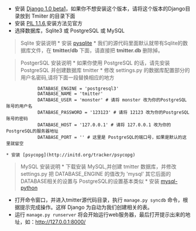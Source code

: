   * 安装 [Django 1.0 beta1](http://www.djangoproject.com/download/1.0-beta-1/tarball/)，如果你不想安装这个版本，请将这个版本的Django目录放到 Tmiiter 的目录下面
  * 安装 [PIL 1.1.6](http://www.pythonware.com/products/pil/),安装方法见官方
  * 选择数据库，Sqlite3 或 PostgreSQL 或 MySQL
> Sqlite 安装说明
    * 安装 [pysqlite](http://initd.org/tracker/pysqlite)
    * 我们的源代码里面默认就带有Sqlite的数据库文件，在 **tmitter/db** 下面，请直接把 **tmitter.db** 删除掉。

> PostgerSQL 安装说明
    * 如果你使用 PostgreSQL 的话，请先安装 PostgreSQL 并创建数据库 tmitter
    * 修改 settings.py 的数据库配置部分的用户名密码,请将下面一段替换相应的地方
```
            DATABASE_ENGINE = 'postgresql3'
            DATABASE_NAME = 'tmitter'
            DATABASE_USER = 'monster' # 请将 monster 改为你的PostgreSQL账号的用户名
            DATABASE_PASSWORD = '123123' # 请将 12123 改为你的PostgreSQL账号的密码
            DATABASE_HOST = '127.0.0.1' # 请将 127.0.0.1 改为你的PostgreSQL的服务器地址
            DATABASE_PORT = '' # 这里是 PostgreSQL的端口号，如果是默认的这里就留空
```
    * 安装 [psycopg](http://initd.org/tracker/psycopg)

> MySQL 安装说明
    * 下载安装 MySQL,并创建 tmitter 数据库，并修改 settings.py 把 DATABASE\_ENGINE 的值改为 'mysql' 其它后面的 DATABASE相关的设置与 PostgreSQL的设置基本类似
    * 安装 [mysql-python](http://sourceforge.net/projects/mysql-python)
  * 打开命令窗口，并进入tmitter源代码目录，执行 `manage.py syncdb` 命令，根据提示完成操作。这样 Django 为自动为我们创建相关的表。
  * 运行 `manage.py runserver` 将会开始运行web服务器，最后打开提示出来的地址，如：http://127.0.0.1:8000/